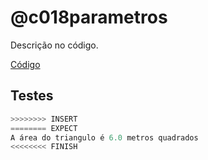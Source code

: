 # @c018parametros

Descrição no código.

[Código](.cache/draft.c)

## Testes

```py
>>>>>>>> INSERT
======== EXPECT
A área do triangulo é 6.0 metros quadrados
<<<<<<<< FINISH
```
